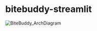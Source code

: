 # bitebuddy-streamlit

![BiteBuddy_ArchDiagram](https://github.com/harshshah2599/bitebuddy-streamlit/assets/114712818/f119dc6d-cc80-4843-ad5a-868cef513c25)

